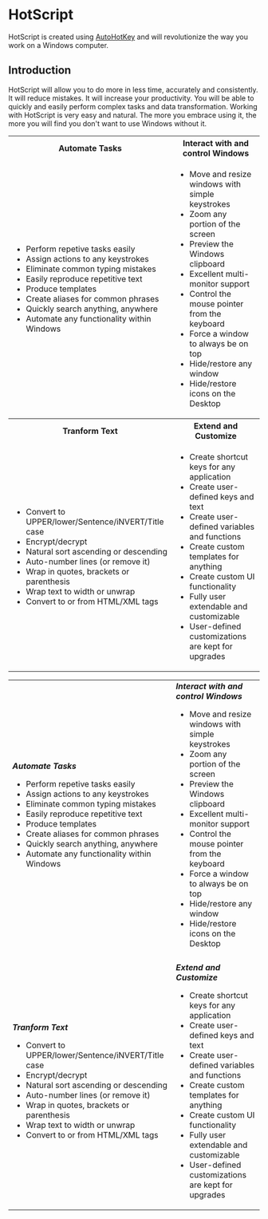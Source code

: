 # HotScript

HotScript is created using [AutoHotKey](http://www.ahkscript.org) and will revolutionize the way you work on a Windows computer.

## Introduction

HotScript will allow you to do more in less time, accurately and consistently. It will reduce mistakes. It will increase your productivity. You
will be able to quickly and easily perform complex tasks and data transformation. Working with HotScript is very easy and natural. The
more you embrace using it, the more you will find you don't want to use Windows without it.

<table>
  <tr style="display:none"></tr>
  <tr>
    <th>Automate Tasks</th>
    <th>Interact with and control Windows</th>
  </tr>
  <tr>
    <td>
      <ul>
        <li>Perform repetive tasks easily</li>
        <li>Assign actions to any keystrokes</li>
        <li>Eliminate common typing mistakes</li>
        <li>Easily reproduce repetitive text</li>
        <li>Produce templates</li>
        <li>Create aliases for common phrases</li>
        <li>Quickly search anything, anywhere</li>
        <li>Automate any functionality within Windows</li>
      </ul>
    </td>
    <td>
      <ul>
        <li>Move and resize windows with simple keystrokes</li>
        <li>Zoom any portion of the screen</li>
        <li>Preview the Windows clipboard</li>
        <li>Excellent multi-monitor support</li>
        <li>Control the mouse pointer from the keyboard</li>
        <li>Force a window to always be on top</li>
        <li>Hide/restore any window</li>
        <li>Hide/restore icons on the Desktop</li>
      </ul>
    </td>
  </tr>
  <tr>
    <th>Tranform Text</th>
    <th>Extend and Customize</th>
  </tr>
  <tr>
    <td>
      <ul>
        <li>Convert to UPPER/lower/Sentence/iNVERT/Title case</li>
        <li>Encrypt/decrypt</li>
        <li>Natural sort ascending or descending</li>
        <li>Auto-number lines (or remove it)</li>
        <li>Wrap in quotes, brackets or parenthesis</li>
        <li>Wrap text to width or unwrap</li>
        <li>Convert to or from HTML/XML tags</li>
      </ul>
    </td>
    <td>
      <ul>
        <li>Create shortcut keys for any application</li>
        <li>Create user-defined keys and text</li>
        <li>Create user-defined variables and functions</li>
        <li>Create custom templates for anything</li>
        <li>Create custom UI functionality</li>
        <li>Fully user extendable and customizable</li>
        <li>User-defined customizations are kept for upgrades</li>
      </ul>
    </td>
  </tr>
</table>

|   |   |
|---|---|
| **_Automate Tasks_**<ul><li>Perform repetive tasks easily</li><li>Assign actions to any keystrokes</li><li>Eliminate common typing mistakes</li><li>Easily reproduce repetitive text</li><li>Produce templates</li><li>Create aliases for common phrases</li><li>Quickly search anything, anywhere</li><li>Automate any functionality within Windows</li></ul> | **_Interact with and control Windows_**<ul><li>Move and resize windows with simple keystrokes</li><li>Zoom any portion of the screen</li><li>Preview the Windows clipboard</li><li>Excellent multi-monitor support</li><li>Control the mouse pointer from the keyboard</li><li>Force a window to always be on top</li><li>Hide/restore any window</li><li>Hide/restore icons on the Desktop</li></ul> |
|   |   |
| **_Tranform Text_**<ul><li>Convert to UPPER/lower/Sentence/iNVERT/Title case</li><li>Encrypt/decrypt</li><li>Natural sort ascending or descending</li><li>Auto-number lines (or remove it)</li><li>Wrap in quotes, brackets or parenthesis</li><li>Wrap text to width or unwrap</li><li>Convert to or from HTML/XML tags</li></ul> | **_Extend and Customize_**<ul><li>Create shortcut keys for any application</li><li>Create user-defined keys and text</li><li>Create user-defined variables and functions</li><li>Create custom templates for anything</li><li>Create custom UI functionality</li><li>Fully user extendable and customizable</li><li>User-defined customizations are kept for upgrades</li></ul> |
